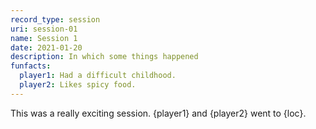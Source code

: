```yaml
---
record_type: session
uri: session-01
name: Session 1
date: 2021-01-20
description: In which some things happened
funfacts:
  player1: Had a difficult childhood.
  player2: Likes spicy food.
---
```


This was a really exciting session. {player1} and {player2} went to {loc}.
